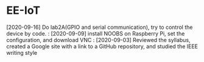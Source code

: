 # EE-IoT
[2020-09-16] Do lab2A(GPIO and serial communication), try to control the device by code.
:
[2020-09-09] install NOOBS on Raspberry Pi, set the configuration, and download VNC
:
[2020-09-03] Reviewed the syllabus, created a Google site with a link to a GitHub repository, and studied the IEEE writing style

